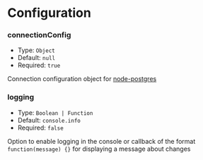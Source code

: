 # Configuration

### connectionConfig

- Type: `Object`
- Default: `null`
- Required: `true`

Connection configuration object for [node-postgres](https://node-postgres.com/features/connecting#programmatic)

### logging

- Type: `Boolean | Function`
- Default: `console.info`
- Required: `false`

Option to enable logging in the console or callback of the format `function(message) {}` for displaying a message about changes
